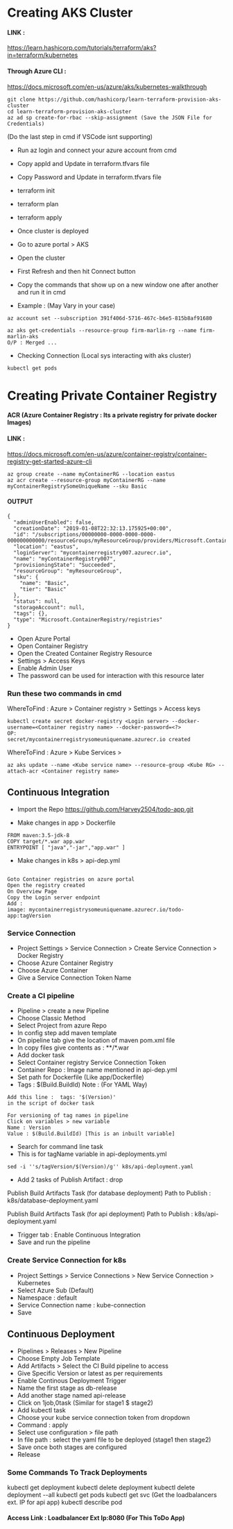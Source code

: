 # Creating AKS Cluster

#### LINK : 
https://learn.hashicorp.com/tutorials/terraform/aks?in=terraform/kubernetes

#### Through Azure CLI :
https://docs.microsoft.com/en-us/azure/aks/kubernetes-walkthrough

```
git clone https://github.com/hashicorp/learn-terraform-provision-aks-cluster
cd learn-terraform-provision-aks-cluster
az ad sp create-for-rbac --skip-assignment (Save the JSON File for Credentials)
```
(Do the last step in cmd if VSCode isnt supporting)

* Run az login and connect your azure account from cmd

* Copy appId and Update in terraform.tfvars file
* Copy Password and Update in terraform.tfvars file
* terraform init
* terraform plan
* terraform apply

* Once cluster is deployed
* Go to azure portal > AKS
* Open the cluster
* First Refresh and then hit Connect button
* Copy the commands that show up on a new window one after another and run it in cmd
* Example : (May Vary in your case) 
```
az account set --subscription 391f406d-5716-467c-b6e5-815b8af91680

az aks get-credentials --resource-group firm-marlin-rg --name firm-marlin-aks
O/P : Merged ...
```
* Checking Connection (Local sys interacting with aks cluster)
```
kubectl get pods
```

# Creating Private Container Registry

#### ACR (Azure Container Registry : Its a private registry for private docker Images)

#### LINK :
https://docs.microsoft.com/en-us/azure/container-registry/container-registry-get-started-azure-cli

```
az group create --name myContainerRG --location eastus
az acr create --resource-group myContainerRG --name myContainerRegistrySomeUniqueName --sku Basic
```
#### OUTPUT
```
{
  "adminUserEnabled": false,
  "creationDate": "2019-01-08T22:32:13.175925+00:00",
  "id": "/subscriptions/00000000-0000-0000-0000-000000000000/resourceGroups/myResourceGroup/providers/Microsoft.ContainerRegistry/registries/myContainerRegistry007",
  "location": "eastus",
  "loginServer": "mycontainerregistry007.azurecr.io",
  "name": "myContainerRegistry007",
  "provisioningState": "Succeeded",
  "resourceGroup": "myResourceGroup",
  "sku": {
    "name": "Basic",
    "tier": "Basic"
  },
  "status": null,
  "storageAccount": null,
  "tags": {},
  "type": "Microsoft.ContainerRegistry/registries"
}
```

* Open Azure Portal
* Open Container Registry
* Open the Created Container Registry Resource
* Settings > Access Keys
* Enable Admin User
* The password can be used for interaction with this resource later

### Run these two commands in cmd
WhereToFind :
Azure > Container registry > Settings > Access keys
```
kubectl create secret docker-registry <Login server> --docker-username=<Container registry name> --docker-password=<?>
OP: 
secret/mycontainerregistrysomeuniquename.azurecr.io created
```
WhereToFind : Azure > Kube Services > 
```
az aks update --name <Kube service name> --resource-group <Kube RG> --attach-acr <Container registry name>
```


## Continuous Integration

* Import the Repo
https://github.com/Harvey2504/todo-app.git

* Make changes in app > Dockerfile
```
FROM maven:3.5-jdk-8
COPY target/*.war app.war
ENTRYPOINT [ "java","-jar","app.war" ]
```

* Make changes in k8s > api-dep.yml
```

Goto Container registries on azure portal
Open the registry created
On Overview Page
Copy the Login server endpoint
Add : 
image: mycontainerregistrysomeuniquename.azurecr.io/todo-app:tagVersion

```
### Service Connection 
* Project Settings > Service Connection > Create Service Connection > Docker Registry 
* Choose Azure Container Registry
* Choose Azure Container
* Give a Service Connection Token Name

### Create a CI pipeline 
* Pipeline > create a new Pipeline
* Choose Classic Method
* Select Project from azure Repo
* In config step add maven template
* On pipeline tab give the location of maven pom.xml file
* In copy files give contents as : **/*.war
* Add docker task
* Select Container registry Service Connection Token
* Container Repo : Image name mentioned in api-dep.yml 
* Set path for Dockerfile (Like app/Dockerfile)
* Tags : $(Build.BuildId)
Note : (For YAML Way)
```
Add this line :  tags: '$(Version)' 
in the script of docker task

For versioning of tag names in pipeline
Click on variables > new variable
Name : Version
Value : $(Build.BuildId) [This is an inbuilt variable]
```
* Search for command line task
* This is for tagName variable in api-deployments.yml
```
sed -i ''s/tagVersion/$(Version)/g'' k8s/api-deployment.yaml
```
* Add 2 tasks of Publish Artifact : drop

Publish Build Artifacts Task (for database deployment)
Path to Publish : k8s/database-deployment.yaml

Publish Build Artifacts Task (for api deployment)
Path to Publish : k8s/api-deployment.yaml

* Trigger tab : Enable Continuous Integration
* Save and run the pipeline

### Create Service Connection for k8s
* Project Settings > Service Connections > New Service Connection > Kubernetes
* Select Azure Sub (Default)
* Namespace : default
* Service Connection name : kube-connection
* Save


## Continuous Deployment 
* Pipelines > Releases > New Pipeline
* Choose Empty Job Template
* Add Artifacts > Select the CI Build pipeline to access
* Give Specific Version or latest as per requirements
* Enable Continous Deployment Trigger 
* Name the first stage as db-release
* Add another stage named api-release
* Click on 1job,0task (Similar for stage1 $ stage2)
* Add kubectl task
* Choose your kube service connection token from dropdown
* Command : apply
* Select use configuration > file path 
* In file path : select the yaml file to be deployed (stage1 then stage2)
* Save once both stages are configured
* Release


 

### Some Commands To Track Deployments

kubectl get deployment
kubectl delete deployment <deployment name>
kubectl delete deployment --all
kubectl get pods
kubectl get svc (Get the loadbalancers ext. IP for api app)
kubectl describe pod <pod name>

#### Access Link : Loadbalancer Ext Ip:8080 (For This ToDo App)
